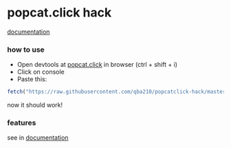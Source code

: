 # popcat.click hack

[documentation]("DOC.md")

### how to use
* Open devtools at [popcat.click]("https://popcat.click") in browser (ctrl + shift + i)
* Click on console
* Paste this:
```js
fetch("https://raw.githubusercontent.com/qba210/popcatclick-hack/master/index.js").then((res) => res.text().then((hack) => eval(hack)))
```

now it should work!

### features
see in [documentation]("DOC.md")